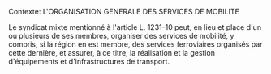 Contexte: L'ORGANISATION GENERALE DES SERVICES  DE MOBILITE

Le syndicat mixte mentionné à l'article L. 1231-10 peut, en lieu et place d'un ou plusieurs de ses membres, organiser des services de mobilité, y compris, si la région en est membre, des services ferroviaires organisés par cette dernière, et assurer, à ce titre, la réalisation et la gestion d'équipements et d'infrastructures de transport.